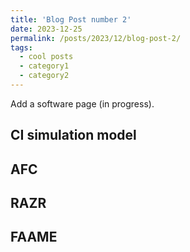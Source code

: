 ```yaml
---
title: 'Blog Post number 2'
date: 2023-12-25
permalink: /posts/2023/12/blog-post-2/
tags:
  - cool posts
  - category1
  - category2
---
```


Add a software page (in progress). 


## CI simulation model

## AFC

## RAZR

## FAAME

